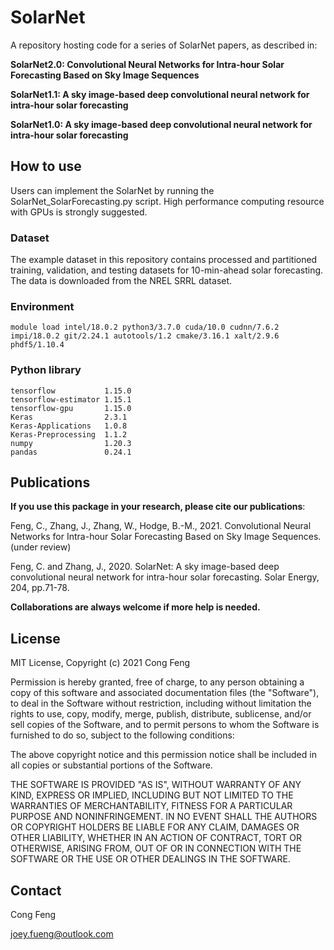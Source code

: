 # SolarNet
A repository hosting code for a series of SolarNet papers, as described in:

**SolarNet2.0: Convolutional Neural Networks for Intra-hour Solar Forecasting Based on Sky Image Sequences**

**SolarNet1.1: A sky image-based deep convolutional neural network for intra-hour solar forecasting**

**SolarNet1.0: A sky image-based deep convolutional neural network for intra-hour solar forecasting**


## How to use
Users can implement the SolarNet by running the SolarNet_SolarForecasting.py script. High performance computing resource with GPUs is strongly suggested.

### Dataset
The example dataset in this repository contains processed and partitioned training, validation, and testing datasets for 10-min-ahead solar forecasting. The data is downloaded from the NREL SRRL dataset.

### Environment
```
module load intel/18.0.2 python3/3.7.0 cuda/10.0 cudnn/7.6.2 impi/18.0.2 git/2.24.1 autotools/1.2 cmake/3.16.1 xalt/2.9.6 phdf5/1.10.4 
```

### Python library
```
tensorflow           1.15.0
tensorflow-estimator 1.15.1
tensorflow-gpu       1.15.0
Keras                2.3.1
Keras-Applications   1.0.8
Keras-Preprocessing  1.1.2
numpy                1.20.3
pandas               0.24.1
```


## Publications
**If you use this package in your research, please cite our publications**:

Feng, C., Zhang, J., Zhang, W., Hodge, B.-M., 2021. Convolutional Neural Networks for Intra-hour Solar Forecasting Based on Sky Image Sequences. (under review)

Feng, C. and Zhang, J., 2020. SolarNet: A sky image-based deep convolutional neural network for intra-hour solar forecasting. Solar Energy, 204, pp.71-78.


**Collaborations are always welcome if more help is needed.**
## License
MIT License, Copyright (c) 2021 Cong Feng

Permission is hereby granted, free of charge, to any person obtaining a copy of this software and associated documentation files (the "Software"), to deal
in the Software without restriction, including without limitation the rights to use, copy, modify, merge, publish, distribute, sublicense, and/or sell
copies of the Software, and to permit persons to whom the Software is furnished to do so, subject to the following conditions:

The above copyright notice and this permission notice shall be included in all copies or substantial portions of the Software.

THE SOFTWARE IS PROVIDED "AS IS", WITHOUT WARRANTY OF ANY KIND, EXPRESS OR IMPLIED, INCLUDING BUT NOT LIMITED TO THE WARRANTIES OF MERCHANTABILITY, FITNESS FOR A PARTICULAR PURPOSE AND NONINFRINGEMENT. IN NO EVENT SHALL THE AUTHORS OR COPYRIGHT HOLDERS BE LIABLE FOR ANY CLAIM, DAMAGES OR OTHER LIABILITY, WHETHER IN AN ACTION OF CONTRACT, TORT OR OTHERWISE, ARISING FROM, OUT OF OR IN CONNECTION WITH THE SOFTWARE OR THE USE OR OTHER DEALINGS IN THE SOFTWARE.


## Contact

Cong Feng

joey.fueng@outlook.com


